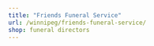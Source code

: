 ```yaml
---
title: "Friends Funeral Service"
url: /winnipeg/friends-funeral-service/
shop: funeral directors
---
```

